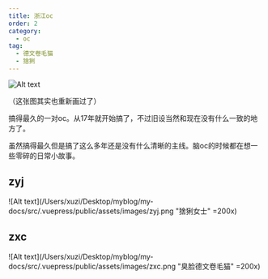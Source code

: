 ```yaml
---
title: 浙江oc
order: 2
category:
  - oc
tag:
  - 德文卷毛猫
  - 猞猁
---
```

![Alt text](/Users/xuzi/Desktop/myblog/my-docs/src/.vuepress/public/assets/images/22型2.png "两人正在乘坐22型客车")

（这张图其实也重新画过了）

搞得最久的一对oc。从17年就开始搞了，不过旧设当然和现在没有什么一致的地方了。

虽然搞得最久但是搞了这么多年还是没有什么清晰的主线。脑oc的时候都在想一些零碎的日常小故事。

## zyj
![Alt text](/Users/xuzi/Desktop/myblog/my-docs/src/.vuepress/public/assets/images/zyj.png "猞猁女士" =200x)

## zxc
![Alt text](/Users/xuzi/Desktop/myblog/my-docs/src/.vuepress/public/assets/images/zxc.png "臭脸德文卷毛猫" =200x)


